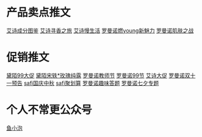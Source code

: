 # 产品卖点推文
[艾诗成分图鉴](https://mp.weixin.qq.com/s?__biz=MzA3Mzk1Mjk5NQ==&mid=2651277310&idx=1&sn=8ecfd70cd7d39adc9563dc4c1e1a5fba&chksm=84f4dc72b38355647160485afddbf1aa1eaa7197127c6f5fc0f4ac0ed0d38dc8d0218263a7de&mpshare=1&scene=1&srcid=12279CxN01njQghTfFZ4wHwm&sharer_sharetime=1609050433016&sharer_shareid=57420bf1b2a8e77744291dca63019ec0&key=edbc4005805c8af7fc27944ab9c40df28704904f07c6d8146e58d1b8ee7301715477dfa66b8b8ad1c6612f5f611326031bd6b5d42e6bb8ac29a7f125b47a8aea22641e5ae747fa5f201937afb7b1aa19e3911c384824d6dfa372fab09ff61b6f5dba63f7764dee94f3c609e846d08ba1632d945bd896118e4201dbb01bfdce62&ascene=1&uin=MjA4MzIzNDg2Mw%3D%3D&devicetype=Windows+10+x64&version=62090529&lang=zh_CN&exportkey=A%2By9Q3vvn23iV8mJ2JeaAbk%3D&pass_ticket=MxagzZCqk5GQdZsB%2BAx4h3gRyblsP1Kb7%2BFmOSEfNQpV0RsI9WiiiXsXgCDTgZCw&wx_header=0)
[艾诗寻香之旅](https://mp.weixin.qq.com/s?__biz=MzA3Mzk1Mjk5NQ==&mid=2651277402&idx=1&sn=dda4e5759bd4e8421280b7e7ef4b3974&chksm=84f4d3d6b3835ac0a48f1de74402599d5b2de450baa0cc25733b8ea49ffd5333555e09c58080&mpshare=1&scene=1&srcid=1227YrlXkOC7bizfihxoHsx0&sharer_sharetime=1609050414897&sharer_shareid=57420bf1b2a8e77744291dca63019ec0&key=77056d225dedf8315313422487a7aedb749b469cd76e1609b27e2ed47ce27eecbf81b9e9718dcc7b3e6df8242068a0556723f74a415f253d0ae48f6a6c04797ecfd8503367573da5adfa57e4da5b68fd00b5e33ab57fa20691dfe0e37310699e576030e8b200b3f6ca44f024b0a93d37966e6010bf0a9aef9b2b58532f566856&ascene=1&uin=MjA4MzIzNDg2Mw%3D%3D&devicetype=Windows+10+x64&version=62090529&lang=zh_CN&exportkey=A%2Faej%2FMY7lE9xKqGFl%2F3O1c%3D&pass_ticket=MxagzZCqk5GQdZsB%2BAx4h3gRyblsP1Kb7%2BFmOSEfNQpV0RsI9WiiiXsXgCDTgZCw&wx_header=0)
[艾诗慢生活](https://mp.weixin.qq.com/s?__biz=MzA3Mzk1Mjk5NQ==&mid=2651277512&idx=1&sn=b37124b52afd1d01e9200e27abd60f68&chksm=84f4d344b3835a5216c4fc5658c17c7e8f7bbae05b488e13ec53cfb4f63e66bce388b12d11a2&mpshare=1&scene=1&srcid=1227NZ59mJCc1i6PTXiSlJLl&sharer_sharetime=1609050460190&sharer_shareid=57420bf1b2a8e77744291dca63019ec0&key=4dac7f99a1c78a0fff8f036352b26eaeba27171d491a5758d27d80d8bc146f611b63398b043be1d6c675cc8b057c7788469f1bf84778c60f494aaea0fb0da6fbb15f8be53571c563694e849c4ff7a9285449b7edd992b3c521ab1b40befd9c76ab19d83f3842976e110fd8f36442b47e4f98f524d28044f32e72503994094351&ascene=1&uin=MjA4MzIzNDg2Mw%3D%3D&devicetype=Windows+10+x64&version=62090529&lang=zh_CN&exportkey=A9KqEeurfuZe6FIDMKWvxlQ%3D&pass_ticket=MxagzZCqk5GQdZsB%2BAx4h3gRyblsP1Kb7%2BFmOSEfNQpV0RsI9WiiiXsXgCDTgZCw&wx_header=0)
[罗曼诺燃young新魅力](https://mp.weixin.qq.com/s?__biz=MzA4Mzk3NDA5NA==&mid=2652932840&idx=1&sn=19c60a54cbdab28e542c5e3d444f930f&chksm=843a6849b34de15f9ac9aff40466aba87ffffa526bad0ae3d2dd300bbfb70ced3076250fcbf7&mpshare=1&scene=1&srcid=1227K37RKPQKuQrwBd0MUD9u&sharer_sharetime=1609050556275&sharer_shareid=57420bf1b2a8e77744291dca63019ec0&key=77056d225dedf831e83b024e88c22c471cc065a995e827774bc0965c275a690284d96a30fcc8945d3729ef6871da7755cec8777d740be46fe25317cfb296e22ce89f9c5fd5040b57a000779569c638abee9bcd74223b9ed04d0f79ca94e283360626bbbce323206cb106ece7e6128718dca14b737f4069b65db48348e42e7974&ascene=1&uin=MjA4MzIzNDg2Mw%3D%3D&devicetype=Windows+10+x64&version=62090529&lang=zh_CN&exportkey=A00%2F2ibY%2BzQhstMNd%2FZs%2BkQ%3D&pass_ticket=MxagzZCqk5GQdZsB%2BAx4h3gRyblsP1Kb7%2BFmOSEfNQpV0RsI9WiiiXsXgCDTgZCw&wx_header=0)
[罗曼诺肌肤之战](https://mp.weixin.qq.com/s?__biz=MzA4Mzk3NDA5NA==&mid=2652932406&idx=1&sn=b762abfc6987ae1aa1428bc4797bdcf6&chksm=843a6b97b34de281bd3c6d96e1d03fef6a90d43a17c75a1c17949737fa31b87fb3c46ca1c86f&mpshare=1&scene=1&srcid=12274hbRKM7ReAHyma9mAFmu&sharer_sharetime=1609053477657&sharer_shareid=57420bf1b2a8e77744291dca63019ec0&key=4dac7f99a1c78a0f598f25bc5c85619f819027d10fb6825d833ee52c1ceed3bff3baf38fa344950dc6994ea71b4d0759162ab71e34a6dfe1d5534f516a277c3922252ba5035a1b2b65d49ae7e05757aece4919fb7d11f8bd031683eca3278a7dee687bdc889371b0fc4262013d614481a4b63019d77b065bc98b9a06f3f95bfd&ascene=1&uin=MjA4MzIzNDg2Mw%3D%3D&devicetype=Windows+10+x64&version=62090529&lang=zh_CN&exportkey=A5hd3rWyqDZGhTTPojPfvRM%3D&pass_ticket=MxagzZCqk5GQdZsB%2BAx4h3gRyblsP1Kb7%2BFmOSEfNQpV0RsI9WiiiXsXgCDTgZCw&wx_header=0)
# 促销推文
[黛陌99大促](https://mp.weixin.qq.com/s?__biz=MzA5MDk1MTk2OQ==&mid=2650340284&idx=1&sn=f4c3c947fffebff87973052187dc1ff9&chksm=880f83f2bf780ae4f1fc72eb7bc4913851fd092c924a45b1669cb564f831dd1034d61549db3c&mpshare=1&scene=1&srcid=1227HY3THdLWhACxT2twIgxD&sharer_sharetime=1609050642137&sharer_shareid=57420bf1b2a8e77744291dca63019ec0&key=edbc4005805c8af7955bf50624d8950ea70a945fa5d0db99f51121c778fdc0b507a4307e349808bb491d200e797f9fbcb635b6d73555e5f2531bd73efeabae6aaf2f33d588f9d8a42de1944dc7eeb9e76eac6753c5c54a7e0fa6cdfd274950d941219a30bdfd3743e1096349b98ec00660b4ed7f26033d79769b756267ab8fcb&ascene=1&uin=MjA4MzIzNDg2Mw%3D%3D&devicetype=Windows+10+x64&version=62090529&lang=zh_CN&exportkey=A2v6WZ9X60SwqI%2FqhJMs8ak%3D&pass_ticket=MxagzZCqk5GQdZsB%2BAx4h3gRyblsP1Kb7%2BFmOSEfNQpV0RsI9WiiiXsXgCDTgZCw&wx_header=0)
[黛陌宋轶*玫瑰纯露](https://mp.weixin.qq.com/s?__biz=MzA5MDk1MTk2OQ==&mid=2650340430&idx=1&sn=4ad1018a0749c9f37547536bae70f039&chksm=880f8400bf780d16e98139730753eb3efb6d8dea7ecf851b18de04fb2bc3549a1d91107bc87f&mpshare=1&scene=1&srcid=1227zB8DqlqBqDouOoSjwF0c&sharer_sharetime=1609050629074&sharer_shareid=57420bf1b2a8e77744291dca63019ec0&key=4dac7f99a1c78a0fdc447fc0977f822f5644307168121d3315f90499acf2cb62aebaa8705baa13c22835c50b0cf10078de8681b96ee179b8ec8d3caf8c1716b3a8b9180f4dc1ca4d6c50d928fa953a5dfa37f74fc8d0b38904cded57e93b31ad6c215edb7f85d216f948754461e38f8cdff4072ef745cd6b20ba78fb212c128b&ascene=1&uin=MjA4MzIzNDg2Mw%3D%3D&devicetype=Windows+10+x64&version=62090529&lang=zh_CN&exportkey=A%2FTp956q7UXICh%2FzbD5tC%2FE%3D&pass_ticket=MxagzZCqk5GQdZsB%2BAx4h3gRyblsP1Kb7%2BFmOSEfNQpV0RsI9WiiiXsXgCDTgZCw&wx_header=0)
[罗曼诺教师节](https://mp.weixin.qq.com/s?__biz=MzA4Mzk3NDA5NA==&mid=2652932658&idx=1&sn=f7531b059886c983a1d401c6e402dca0&chksm=843a6893b34de18548875d2d460c815e63b5941338ef02ee2dffbfbf45917b2d020a77b1740b&mpshare=1&scene=1&srcid=1227w7gDseP6LZjKUkjXJB0E&sharer_sharetime=1609050577026&sharer_shareid=57420bf1b2a8e77744291dca63019ec0&key=77056d225dedf83100e3ec0bae87150097da39e7aa1f345111cd2220acfae136cae75b0a28d2d5121513eaa9a30cb5dbc414309e20774eb40ed7bff28f4c655da82ee704120268676f7a09105e74fbe998bdc403a86077af234f3c0ae970c847865796db7ab438714f0067817102c3b0182dee55cab5e0f0a0b00661759d3f25&ascene=1&uin=MjA4MzIzNDg2Mw%3D%3D&devicetype=Windows+10+x64&version=62090529&lang=zh_CN&exportkey=Ax%2BmrI088rQLQLRmWvjvInQ%3D&pass_ticket=MxagzZCqk5GQdZsB%2BAx4h3gRyblsP1Kb7%2BFmOSEfNQpV0RsI9WiiiXsXgCDTgZCw&wx_header=0)
[罗曼诺99节](https://mp.weixin.qq.com/s?__biz=MzA4Mzk3NDA5NA==&mid=2652932608&idx=1&sn=2b8d8f5151a594d7a36f01b85a396c25&chksm=843a68a1b34de1b765ada7135d87db32fd0517e10e1c0ccb0a1f44d1caecae02e0b0e4a98790&mpshare=1&scene=1&srcid=1227kcg63N33g2B2vHqQY5of&sharer_sharetime=1609050592319&sharer_shareid=57420bf1b2a8e77744291dca63019ec0&key=edbc4005805c8af716bcb6846d1dae2023247b927b51cf76e5531f0deca2fdce9629f61de9f8e683cb28768adfc05a0f59087f4904ba4efb0be71b0c3eac74e3b87d2341b538f80cec08a622488ca8bc0558492bc74e050dcae7d86ab87ad0ed8e72967fb57f4ca31b58029a719f4bace245bf2a254c410aee5f25b7504474ab&ascene=1&uin=MjA4MzIzNDg2Mw%3D%3D&devicetype=Windows+10+x64&version=62090529&lang=zh_CN&exportkey=A1Js3b7bxvbWVykxWelX%2Bto%3D&pass_ticket=MxagzZCqk5GQdZsB%2BAx4h3gRyblsP1Kb7%2BFmOSEfNQpV0RsI9WiiiXsXgCDTgZCw&wx_header=0)
[艾诗大促](https://mp.weixin.qq.com/s?__biz=MzA3Mzk1Mjk5NQ==&mid=2651277616&idx=1&sn=0ec0de9ed4c8f00c8face8fc5c1da475&chksm=84f4d2bcb3835baa3e89a4a2f62d79c89bc5151a913004bcae20809ac4c7a069cca9f3bff926&mpshare=1&scene=1&srcid=1227j3QwdFMJVJZtee1N3IQ4&sharer_sharetime=1609050470125&sharer_shareid=57420bf1b2a8e77744291dca63019ec0&key=13680a00d1a03ddaf64f33652625fdb951c78f140c528801cf370a023e37b6a6a7098ae4fae91fed035d77b6ffc25c71fd3739da01554646fba9a8be3f5eb58c472b85e60d10a611d6df021093e9eee6299b68ecc9fe33b175d096145ff3024738c7fe01495bbfedb2a5df6582ecea3ee4dd999e559c700da5f797da3b9a24c2&ascene=1&uin=MjA4MzIzNDg2Mw%3D%3D&devicetype=Windows+10+x64&version=62090529&lang=zh_CN&exportkey=A8GhzQP9HzHiifk%2BPe9%2BYsw%3D&pass_ticket=MxagzZCqk5GQdZsB%2BAx4h3gRyblsP1Kb7%2BFmOSEfNQpV0RsI9WiiiXsXgCDTgZCw&wx_header=0)
[罗曼诺双十一预告](https://mp.weixin.qq.com/s?__biz=MzA4Mzk3NDA5NA==&mid=2652932911&idx=1&sn=b2646b70ce6e1ec56e7ea10fd32a07b0&chksm=843a698eb34de098a2eefbe6a477c544bd0601b7baf094583c6b8b2be6499028e931c1b228ae&mpshare=1&scene=1&srcid=1227B5JU6mimdzafdjHRwnXB&sharer_sharetime=1609050548078&sharer_shareid=57420bf1b2a8e77744291dca63019ec0&key=137a17d30673c183223a373c45bc7302ac94d4953842562cec6c275ed64af367629a09978bbb1a2be199256cf68541afc9dc098cc905af34d798bdb7f9204ad963260b35059588f461afae26afeb3eff08a969e361b98980ef1616762e5bae34b6ed34585f602da3f0d14bbc4520860be9ecca17b8d233d912d03482ef1c2a52&ascene=1&uin=MjA4MzIzNDg2Mw%3D%3D&devicetype=Windows+10+x64&version=62090529&lang=zh_CN&exportkey=A%2F%2BlsMXDVxKM8DN28ZLN71U%3D&pass_ticket=MxagzZCqk5GQdZsB%2BAx4h3gRyblsP1Kb7%2BFmOSEfNQpV0RsI9WiiiXsXgCDTgZCw&wx_header=0)
[safi国庆中秋](https://mp.weixin.qq.com/s?__biz=MzIxNzc2MzMyMg==&mid=2247484912&idx=1&sn=541419eb3118a879b52d766cd7c63a3d&chksm=97f59965a08210735a808b8da64b5076beba45d8fa404fb3f97748a05808c5f6197b13dc5fc2&mpshare=1&scene=1&srcid=1227iwi6A51RvRxtOlwFxDDy&sharer_sharetime=1609053371953&sharer_shareid=57420bf1b2a8e77744291dca63019ec0&key=4dac7f99a1c78a0f2d6b1edc6d77462579f2b95ad53ea9133973219fce0a5e2f6b362f5111a128ae212d36cb6c484f5aeb79d188bd946551337390c06ea56c92658a24d8d759a693dadb15f35612c2c6d4e1ab9e5fad3f9bebab619bbb4d2ff3caa75ee533cfc027ad02fd4d3ad3b25d8286c6769ab886348ab8443b94acabcc&ascene=1&uin=MjA4MzIzNDg2Mw%3D%3D&devicetype=Windows+10+x64&version=62090529&lang=zh_CN&exportkey=A9AhRNJ9EUdgMcJHl52cCEY%3D&pass_ticket=MxagzZCqk5GQdZsB%2BAx4h3gRyblsP1Kb7%2BFmOSEfNQpV0RsI9WiiiXsXgCDTgZCw&wx_header=0)
[safi聚划算](https://mp.weixin.qq.com/s?__biz=MzIxNzc2MzMyMg==&mid=2247484817&idx=1&sn=e55a0be49ecc963c56d2a7bf6516bd79&chksm=97f59904a08210120b526eb24155417a305122af7aa2888de9eff266498d4a094e1cff7c0e97&mpshare=1&scene=1&srcid=12279z5s8hKorPvsvJwgQbmy&sharer_sharetime=1609053392559&sharer_shareid=57420bf1b2a8e77744291dca63019ec0&key=9772f77e9c216c77144dc830b30b0a7121a1044966f8588b38cd05b1434fd4988d54e08adca844e03def3f0f2706418cccab04e0f767434d560bfd3fc9670d6e56a14bdaed51b7afb81a942a469670b664e5af8fce2d4420df795e7ca62ffae70a4b9cdf7fa5bccb8ad9c37fcb5c374b53c888013eb4cc8e3d622695c907b572&ascene=1&uin=MjA4MzIzNDg2Mw%3D%3D&devicetype=Windows+10+x64&version=62090529&lang=zh_CN&exportkey=A7Pxc0lKqObtLAfMp7%2B8hu8%3D&pass_ticket=MxagzZCqk5GQdZsB%2BAx4h3gRyblsP1Kb7%2BFmOSEfNQpV0RsI9WiiiXsXgCDTgZCw&wx_header=0)
[罗曼诺趣味答题](https://mp.weixin.qq.com/s?__biz=MzA4Mzk3NDA5NA==&mid=2652932680&idx=1&sn=2cd4a9ac67321b1875594b328482e36e&chksm=843a68e9b34de1ff069ac7f55b37042b873112630d60e4e9c1ec4847954e0f77aabebb13bd35&mpshare=1&scene=1&srcid=1227HonZaZWPAUWutqKINOVs&sharer_sharetime=1609053444434&sharer_shareid=57420bf1b2a8e77744291dca63019ec0&key=13680a00d1a03ddac09d4b811ab4f37533956231aa39a7eac64b511f72f92225cc6d721725d851aee84f6c96745688941712f90fbaf2406f48f26cb4ffe33047209711b55d7ed9cb3291dd647488dde3ed9cf72cfb53ac8416c0c7d43b77841767946a402515df55e9db88f7ef550ceb2bb33b32b668bbfaa070a42941be8d5c&ascene=1&uin=MjA4MzIzNDg2Mw%3D%3D&devicetype=Windows+10+x64&version=62090529&lang=zh_CN&exportkey=A87doq9AeC2tpL8M78UuSvc%3D&pass_ticket=MxagzZCqk5GQdZsB%2BAx4h3gRyblsP1Kb7%2BFmOSEfNQpV0RsI9WiiiXsXgCDTgZCw&wx_header=0)
[罗曼诺七夕专题](https://mp.weixin.qq.com/s?__biz=MzA4Mzk3NDA5NA==&mid=2652932465&idx=1&sn=7016ae2fa595c0a02b7451c06df22185&chksm=843a6bd0b34de2c662cef12f72330cdbd4ce63e27e4784cca5d1bfb6cef4286d587af08f136a&mpshare=1&scene=1&srcid=12277ykbzWo0oD691INYOi9y&sharer_sharetime=1609053455700&sharer_shareid=57420bf1b2a8e77744291dca63019ec0&key=9772f77e9c216c77e23c5a72982777469ea83f1e350a5a2276f841c97745c3cb6f6b07a1097947ac8fb87065d286f03fa59143145f639c81c2b6eb6811d6138da8133bf6dccb3815747ddc6d88677ef93eabb9e2db2891ca9aabee7b2c7135e3b8f4bedad4552f97708cac7f9817dd4b9ff0df227dfe36b04999200b5fd00bbb&ascene=1&uin=MjA4MzIzNDg2Mw%3D%3D&devicetype=Windows+10+x64&version=62090529&lang=zh_CN&exportkey=Axt0AXhsIMM1AyDfeTTygeo%3D&pass_ticket=MxagzZCqk5GQdZsB%2BAx4h3gRyblsP1Kb7%2BFmOSEfNQpV0RsI9WiiiXsXgCDTgZCw&wx_header=0)
# 个人不常更公众号
[鱼小泡](http://mp.weixin.qq.com/mp/getmasssendmsg?__biz=MzU2NDcyMTYzNQ==#wechat_webview_type=1&wechat_redirect)
